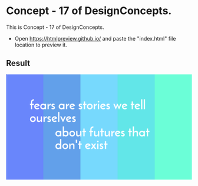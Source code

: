 Concept - 17 of DesignConcepts.
==============================

This is Concept - 17 of DesignConcepts.
- Open https://htmlpreview.github.io/ and paste the "index.html" file location to preview it.

Result
-----------
<p align="center">
  <img src="c17.png"/>
</p>
